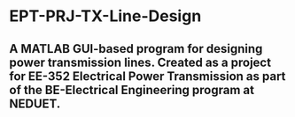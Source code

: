# EPT-PRJ-TX-Line-Design
## A MATLAB GUI-based program for designing power transmission lines. Created as a project for EE-352 Electrical Power Transmission as part of the BE-Electrical Engineering program at NEDUET.